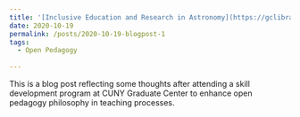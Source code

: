 ```yaml
---
title: '[Inclusive Education and Research in Astronomy](https://gclibrary.commons.gc.cuny.edu/2020/10/19/inclusive-education-and-research-for-astronomy/)'
date: 2020-10-19
permalink: /posts/2020-10-19-blogpost-1
tags:
  - Open Pedagogy
 
---
```


This is a blog post reflecting some thoughts after attending a skill development program at CUNY Graduate Center to enhance open pedagogy philosophy in teaching processes.

